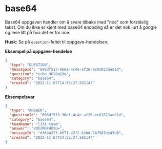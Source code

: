 # base64

Base64 oppgaven handler om å svare tilbake med "noe" som forståelig tekst. Om du ikke er kjent med
base64 encoding så er det nok lurt å google og lese litt på hva det er for noe.

**Husk:** Se på `question`-feltet til oppgave-hendelsen.

**Eksempel på oppgave-hendelse**

```json
{
  "type": "QUESTION",
  "messageId": "608df513-96e1-4c4e-af26-ec81823aed1d",
  "question": "echo UHl0aG9u",
  "category": "base64",
  "created": "2022-11-07T14:53:27.581147"
}
```

**Eksempelsvar**

```json
{
  "type": "ANSWER",
  "questionId": "608df513-96e1-4c4e-af26-ec81823aed1d",
  "category": "base64",
  "teamName": "l33t team",
  "answer": "VUhsMGFHOXU=",
  "messageId": "d36b4273-0571-42f2-b3bd-7b7987de43b0",
  "created": "2022-11-07T14:53:27.581147"
}
```
